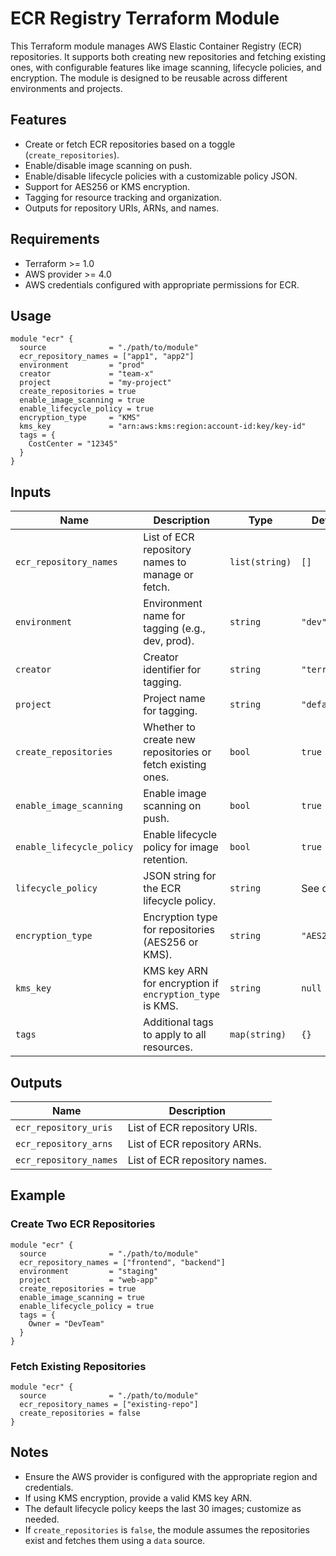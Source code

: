 # ECR Registry Terraform Module

This Terraform module manages AWS Elastic Container Registry (ECR) repositories. It supports both creating new repositories and fetching existing ones, with configurable features like image scanning, lifecycle policies, and encryption. The module is designed to be reusable across different environments and projects.

## Features
- Create or fetch ECR repositories based on a toggle (`create_repositories`).
- Enable/disable image scanning on push.
- Enable/disable lifecycle policies with a customizable policy JSON.
- Support for AES256 or KMS encryption.
- Tagging for resource tracking and organization.
- Outputs for repository URIs, ARNs, and names.

## Requirements
- Terraform >= 1.0
- AWS provider >= 4.0
- AWS credentials configured with appropriate permissions for ECR.

## Usage
```hcl
module "ecr" {
  source              = "./path/to/module"
  ecr_repository_names = ["app1", "app2"]
  environment         = "prod"
  creator             = "team-x"
  project             = "my-project"
  create_repositories = true
  enable_image_scanning = true
  enable_lifecycle_policy = true
  encryption_type     = "KMS"
  kms_key             = "arn:aws:kms:region:account-id:key/key-id"
  tags = {
    CostCenter = "12345"
  }
}
```

## Inputs
| Name                   | Description                                                  | Type           | Default         | Required |
|------------------------|--------------------------------------------------------------|----------------|-----------------|----------|
| `ecr_repository_names` | List of ECR repository names to manage or fetch.             | `list(string)` | `[]`            | Yes      |
| `environment`          | Environment name for tagging (e.g., dev, prod).              | `string`       | `"dev"`         | No       |
| `creator`              | Creator identifier for tagging.                              | `string`       | `"terraform"`   | No       |
| `project`              | Project name for tagging.                                    | `string`       | `"default"`     | No       |
| `create_repositories`  | Whether to create new repositories or fetch existing ones.   | `bool`         | `true`          | No       |
| `enable_image_scanning`| Enable image scanning on push.                               | `bool`         | `true`          | No       |
| `enable_lifecycle_policy` | Enable lifecycle policy for image retention.              | `bool`         | `true`          | No       |
| `lifecycle_policy`     | JSON string for the ECR lifecycle policy.                    | `string`       | See default     | No       |
| `encryption_type`      | Encryption type for repositories (AES256 or KMS).            | `string`       | `"AES256"`      | No       |
| `kms_key`              | KMS key ARN for encryption if `encryption_type` is KMS.     | `string`       | `null`          | No       |
| `tags`                 | Additional tags to apply to all resources.                   | `map(string)`  | `{}`            | No       |

## Outputs
| Name                   | Description                                   |
|------------------------|-----------------------------------------------|
| `ecr_repository_uris`  | List of ECR repository URIs.                  |
| `ecr_repository_arns`  | List of ECR repository ARNs.                  |
| `ecr_repository_names` | List of ECR repository names.                 |

## Example
### Create Two ECR Repositories
```hcl
module "ecr" {
  source              = "./path/to/module"
  ecr_repository_names = ["frontend", "backend"]
  environment         = "staging"
  project             = "web-app"
  create_repositories = true
  enable_image_scanning = true
  enable_lifecycle_policy = true
  tags = {
    Owner = "DevTeam"
  }
}
```

### Fetch Existing Repositories
```hcl
module "ecr" {
  source              = "./path/to/module"
  ecr_repository_names = ["existing-repo"]
  create_repositories = false
}
```

## Notes
- Ensure the AWS provider is configured with the appropriate region and credentials.
- If using KMS encryption, provide a valid KMS key ARN.
- The default lifecycle policy keeps the last 30 images; customize as needed.
- If `create_repositories` is `false`, the module assumes the repositories exist and fetches them using a `data` source.